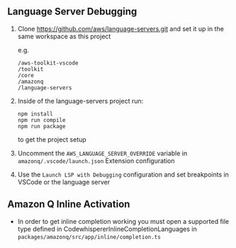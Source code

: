 ## Language Server Debugging

1. Clone https://github.com/aws/language-servers.git and set it up in the same workspace as this project

    e.g.

    ```
    /aws-toolkit-vscode
    /toolkit
    /core
    /amazonq
    /language-servers
    ```

2. Inside of the language-servers project run:
    ```
    npm install
    npm run compile
    npm run package
    ```
    to get the project setup
3. Uncomment the `AWS_LANGUAGE_SERVER_OVERRIDE` variable in `amazonq/.vscode/launch.json` Extension configuration
4. Use the `Launch LSP with Debugging` configuration and set breakpoints in VSCode or the language server

## Amazon Q Inline Activation

-   In order to get inline completion working you must open a supported file type defined in CodewhispererInlineCompletionLanguages in `packages/amazonq/src/app/inline/completion.ts`
